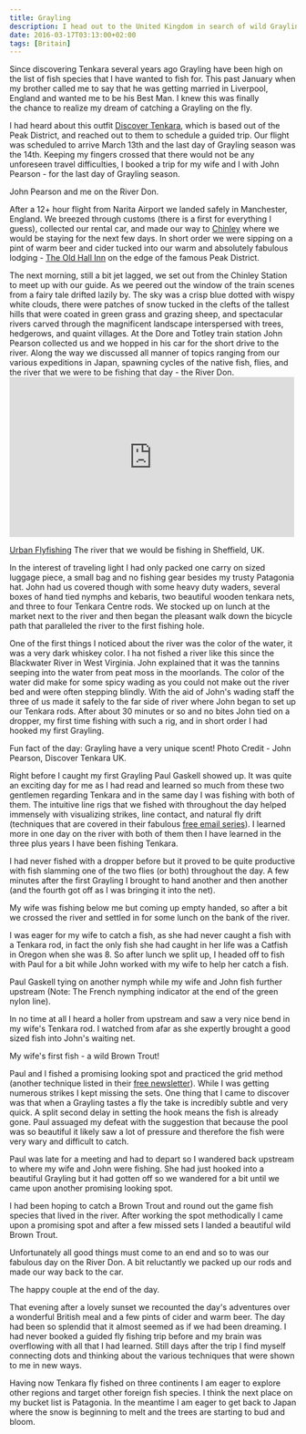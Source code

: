 ```yaml
---
title: Grayling
description: I head out to the United Kingdom in search of wild Grayling and Brown Trout...
date: 2016-03-17T03:13:00+02:00
tags: [Britain]
---
```

<div class=“text-lg m-2”>
<p class="mb-2">Since discovering Tenkara several years ago Grayling have been high on the list of fish species that I have wanted to fish for. This past January when my brother called me to say that he was getting married in Liverpool, England and wanted me to be his Best Man. I knew this was finally the chance to realize my dream of catching a Grayling on the fly.</p>

<p class="mt-2 mb-2">I had heard about this outfit <a href="https://www.facebook.com/DiscoverTenkara/" target="_blank" rel="noopener">Discover Tenkara</a>, which is based out of the Peak District, and reached out to them to schedule a guided trip. Our flight was scheduled to arrive March 13th and the last day of Grayling season was the 14th. Keeping my fingers crossed that there would not be any unforeseen travel difficulties, I booked a trip for my wife and I with John Pearson - for the last day of Grayling season.</p>

<p class="mt-2 mb-2">John Pearson and me on the River Don.</p>

<p class="mt-2 mb-2">After a 12+ hour flight from Narita Airport we landed safely in Manchester, England. We breezed through customs (there is a first for everything I guess), collected our rental car, and made our way to <a href="https://www.google.com/maps/place/Chinley,+High+Peak,+Derbyshire+SK23,+UK/@53.3382681,-1.9479302,15z/data=!3m1!4b1!4m7!1m4!3m3!1s0x487a348304951a07:0x8b1d5b83f07368bb!2sChinley!3b1!3m1!1s0x487a33639681f7a7:0x56bff816e6867a2f" target="_blank" rel="noopener">Chinley</a> where we would be staying for the next few days. In short order we were sipping on a pint of warm beer and cider tucked into our warm and absolutely fabulous lodging - <a href="https://www.old-hall-inn.co.uk/" target="_blank" rel="noopener">The Old Hall Inn</a> on the edge of the famous Peak District.</p>

<p class="mt-2 mb-2">The next morning, still a bit jet lagged, we set out from the Chinley Station to meet up with our guide. As we peered out the window of the train scenes from a fairy tale drifted lazily by. The sky was a crisp blue dotted with wispy white clouds, there were patches of snow tucked in the clefts of the tallest hills that were coated in green grass and grazing sheep, and spectacular rivers carved through the magnificent landscape interspersed with trees, hedgerows, and quaint villages. At the Dore and Totley train station John Pearson collected us and we hopped in his car for the short drive to the river. Along the way we discussed all manner of topics ranging from our various expeditions in Japan, spawning cycles of the native fish, flies, and the river that we were to be fishing that day - the River Don.
<iframe src="https://player.vimeo.com/video/25372131" width="500" height="281" frameborder="0" allowfullscreen="allowfullscreen"></iframe>

<p class="mt-2 mb-2"><a href="https://vimeo.com/25372131" target="_blank" rel="noopener noreferrer">Urban Flyfishing</a> The river that we would be fishing in Sheffield, UK.</p>

<p class="mt-2 mb-2">In the interest of traveling light I had only packed one carry on sized luggage piece, a small bag and no fishing gear besides my trusty Patagonia hat. John had us covered though with some heavy duty waders, several boxes of hand tied nymphs and kebaris, two beautiful wooden tenkara nets, and three to four Tenkara Centre rods. We stocked up on lunch at the market next to the river and then began the pleasant walk down the bicycle path that paralleled the river to the first fishing hole.</p>

<p class="mt-2 mb-2">One of the first things I noticed about the river was the color of the water, it was a very dark whiskey color. I ha not fished a river like this since the Blackwater River in West Virginia. John explained that it was the tannins seeping into the water from peat moss in the moorlands. The color of the water did make for some spicy wading as you could not make out the river bed and were often stepping blindly. With the aid of John's wading staff the three of us made it safely to the far side of river where John began to set up our Tenkara rods. After about 30 minutes or so and no bites John tied on a dropper, my first time fishing with such a rig, and in short order I had hooked my first Grayling.</p>

<p class="mt-2 mb-2">Fun fact of the day: Grayling have a very unique scent! Photo Credit - John Pearson, Discover Tenkara UK.</p>

<p class="mt-2 mb-2">Right before I caught my first Grayling Paul Gaskell showed up. It was quite an exciting day for me as I had read and learned so much from these two gentlemen regarding Tenkara and in the same day I was fishing with both of them. The intuitive line rigs that we fished with throughout the day helped immensely with visualizing strikes, line contact, and natural fly drift (techniques that are covered in their fabulous <a href="https://discover-tenkara.com/usa-canada-tutorials-sign-up/" target="_blank" rel="noopener">free email series</a>). I learned more in one day on the river with both of them then I have learned in the three plus years I have been fishing Tenkara.</p>

<p class="mt-2 mb-2">I had never fished with a dropper before but it proved to be quite productive with fish slamming one of the two flies (or both) throughout the day. A few minutes after the first Grayling I brought to hand another and then another (and the fourth got off as I was bringing it into the net).</p>

<p class="mt-2 mb-2">My wife was fishing below me but coming up empty handed, so after a bit we crossed the river and settled in for some lunch on the bank of the river.</p>

<p class="mt-2 mb-2">I was eager for my wife to catch a fish, as she had never caught a fish with a Tenkara rod, in fact the only fish she had caught in her life was a Catfish in Oregon when she was 8. So after lunch we split up, I headed off to fish with Paul for a bit while John worked with my wife to help her catch a fish.</p>

<p class="mt-2 mb-2">Paul Gaskell tying on another nymph while my wife and John fish further upstream (Note: The French nymphing indicator at the end of the green nylon line).</p>

<p class="mt-2 mb-2">In no time at all I heard a holler from upstream and saw a very nice bend in my wife's Tenkara rod. I watched from afar as she expertly brought a good sized fish into John's waiting net.</p>

<p class="mt-2 mb-2">My wife's first fish - a wild Brown Trout!</p>

<p class="mt-2 mb-2">Paul and I fished a promising looking spot and practiced the grid method (another technique listed in their <a href="https://discover-tenkara.com/usa-canada-tutorials-sign-up/" target="_blank" rel="noopener">free newsletter</a>). While I was getting numerous strikes I kept missing the sets. One thing that I came to discover was that when a Grayling tastes a fly the take is incredibly subtle and very quick. A split second delay in setting the hook means the fish is already gone. Paul assuaged my defeat with the suggestion that because the pool was so beautiful it likely saw a lot of pressure and therefore the fish were very wary and difficult to catch.</p>

<p class="mt-2 mb-2">Paul was late for a meeting and had to depart so I wandered back upstream to where my wife and John were fishing. She had just hooked into a beautiful Grayling but it had gotten off so we wandered for a bit until we came upon another promising looking spot.</p>

<p class="mt-2 mb-2">I had been hoping to catch a Brown Trout and round out the game fish species that lived in the river. After working the spot methodically I came upon a promising spot and after a few missed sets I landed a beautiful wild Brown Trout.</p>

<p class="mt-2 mb-2">Unfortunately all good things must come to an end and so to was our fabulous day on the River Don. A bit reluctantly we packed up our rods and made our way back to the car.</p>

<p class="mt-2 mb-2">The happy couple at the end of the day.</p>

<p class="mt-2 mb-2">That evening after a lovely sunset we recounted the day's adventures over a wonderful British meal and a few pints of cider and warm beer. The day had been so splendid that it almost seemed as if we had been dreaming. I had never booked a guided fly fishing trip before and my brain was overflowing with all that I had learned. Still days after the trip I find myself connecting dots and thinking about the various techniques that were shown to me in new ways.</p>

<p class="mt-2 mb-2">Having now Tenkara fly fished on three continents I am eager to explore other regions and target other foreign fish species. I think the next place on my bucket list is Patagonia. In the meantime I am eager to get back to Japan where the snow is beginning to melt and the trees are starting to bud and bloom.</p>

<img class="w-8/12 rounded-lg shadow-lg mx-auto" src="" alt="" />
</div>